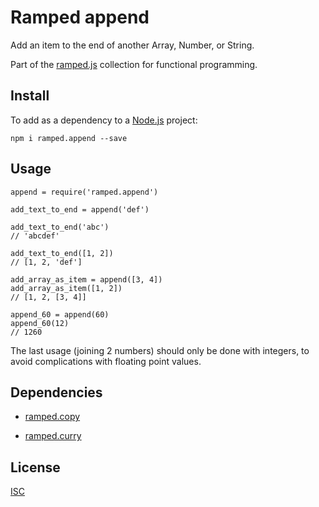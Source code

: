 # Ramped append

Add an item to the end of another Array, Number, or String.

Part of the [ramped.js](https://github.com/MattMS/ramped.js) collection for functional programming.


## Install

To add as a dependency to a [Node.js](https://nodejs.org/en/) project:

	npm i ramped.append --save


## Usage

	append = require('ramped.append')

	add_text_to_end = append('def')

	add_text_to_end('abc')
	// 'abcdef'

	add_text_to_end([1, 2])
	// [1, 2, 'def']

	add_array_as_item = append([3, 4])
	add_array_as_item([1, 2])
	// [1, 2, [3, 4]]

	append_60 = append(60)
	append_60(12)
	// 1260

The last usage (joining 2 numbers) should only be done with integers, to avoid complications with floating point values.


## Dependencies

- [ramped.copy](https://www.npmjs.com/package/ramped.copy)

- [ramped.curry](https://www.npmjs.com/package/ramped.curry)


## License

[ISC](https://github.com/MattMS/ramped.js/blob/master/LICENSE)
